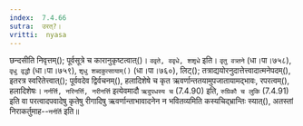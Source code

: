 ```yaml
---
index:  7.4.66
sutra:  उरत्?।
vritti:  nyasa
---
```


छन्दसीति निवृत्तम्(); पूर्वसूत्रे च कारानुकृष्टत्वात्()। `ववृते, ववृधे, शशृधे` इति। `वृतु वत्र्तने` (धा।पा।७५८), `वृधु वृद्धौ` (धा।पा।७५९), `शृधु शब्दकुत्सायाम्()` (धा।पा।७६०), लिट्(); तत्राद्ययोरनुदात्तेत्त्वादात्मनेपदम्(), इतरत्र स्वरितेत्त्वात्(); पूर्ववदेव द्विर्वचनम्(), हलादिशेषे च कृत ऋवर्णान्ततयामुपजातायामद्भावः, रपरत्वम्(), हलादिशेषः।
`नर्नर्त्ति, नरिनर्त्ति, नरीनर्त्ति` इत्येवमादौ `ऋदुपधस्य च` (7.4.90) इति, `रुग्रिकौ च लुकि` (7.4.91) इति वा परत्वादपवादेषु कृतेषु रीगादिषु ऋवर्णान्ताभावादनेन न भवितव्यमिति कस्यचिद्भ्रान्तिः स्यात्(), अतस्तां निराकर्तुमाह--`नर्नर्ति` इति॥
